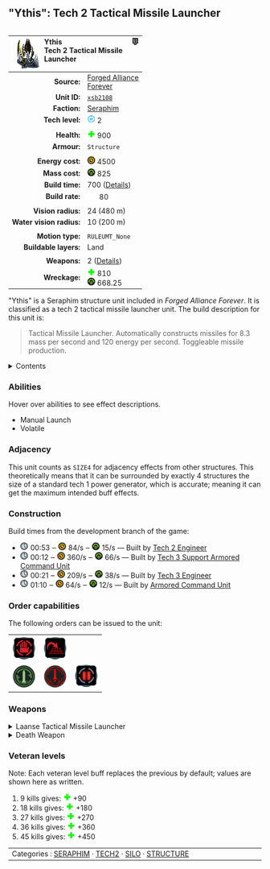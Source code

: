 "Ythis": Tech 2 Tactical Missile Launcher
----
<table align="right">
    <thead>
        <tr>
            <th align="left" colspan="2">
                <img align="left" src="icons/units/XSB2108_icon.png" title="Ythis unit icon" /><img align="right" src="icons/strategicicons/icon_structure2_missile_rest.png" title="icon_structure2_missile" />Ythis<br />Tech 2 Tactical Missile Launcher
            </th>
        </tr>
    </thead>
    <tbody>
        <tr>
            <td align="right"><strong>Source:</strong></td>
            <td><a href="Forged Alliance Forever">Forged Alliance<br />Forever</a></td>
        </tr>
        <tr>
            <td align="right"><strong>Unit ID:</strong></td>
            <td><a href="https://github.com/FAForever/fa/D:/faf-development/fa/units/XSB2108/XSB2108_unit.bp"><code>xsb2108</code></a></td>
        </tr>
        <tr>
            <td align="right"><strong>Faction:</strong></td>
            <td><a href="_categories.SERAPHIM">Seraphim</a></td>
        </tr>
        <tr>
            <td align="right"><strong>Tech level:</strong></td>
            <td><img src="icons/T2.png" title="Tech 2" /> 2</td>
        </tr>
        <tr><td align="center" colspan="2"></td></tr>
        <tr>
            <td align="right"><strong>Health:</strong></td>
            <td><img src="icons/health.png" title="Health" /> 900</td>
        </tr>
        <tr>
            <td align="right"><strong>Armour:</strong></td>
            <td><code>Structure</code></td>
        </tr>
        <tr><td align="center" colspan="2"></td></tr>
        <tr>
            <td align="right"><strong>Energy cost:</strong></td>
            <td><img src="icons/energy.png" title="Energy" /> 4500</td>
        </tr>
        <tr>
            <td align="right"><strong>Mass cost:</strong></td>
            <td><img src="icons/mass.png" title="Mass" /> 825</td>
        </tr>
        <tr>
            <td align="right"><strong>Build time:</strong></td>
            <td>700 (<a href="#construction">Details</a>)</td>
        </tr>
        <tr>
            <td align="right"><strong>Build rate:</strong></td>
            <td><img src="icons/build.png" title="Build" /> 80</td>
        </tr>
        <tr><td align="center" colspan="2"></td></tr>
        <tr>
            <td align="right"><strong>Vision radius:</strong></td>
            <td> <span title="0.48 km, 0.30 mi">24 (480 m)</span></td>
        </tr>
        <tr>
            <td align="right"><strong>Water vision radius:</strong></td>
            <td> <span title="0.20 km, 0.12 mi">10 (200 m)</span></td>
        </tr>
        <tr><td align="center" colspan="2"></td></tr>
        <tr>
            <td align="right"><strong>Motion type:</strong></td>
            <td><code>RULEUMT_None</code></td>
        </tr>
        <tr>
            <td align="right"><strong>Buildable layers:</strong></td>
            <td>Land</td>
        </tr>
        <tr><td align="center" colspan="2"></td></tr>
        <tr>
            <td align="right"><strong>Weapons:</strong></td>
            <td>2 (<a href="#weapons">Details</a>)</td>
        </tr>
        <tr>
            <td align="right"><strong>Wreckage:</strong></td>
            <td><img src="icons/health.png" title="Health" /> 810<br /><img src="icons/mass.png" title="Mass" /> 668.25</td>
        </tr>
    </tbody>
</table>

"Ythis" is a Seraphim structure unit included in *Forged Alliance Forever*.
It is classified as a tech 2 tactical missile launcher unit.
The build description for this unit is:

<blockquote>Tactical Missile Launcher. Automatically constructs missiles for 8.3 mass per second and 120 energy per second. Toggleable missile production.</blockquote>

<details>
<summary>Contents</summary>

1. – <a href="#abilities">Abilities</a>
2. – <a href="#adjacency">Adjacency</a>
3. – <a href="#construction">Construction</a>
4. – <a href="#order-capabilities">Order capabilities</a>
5. – <a href="#weapons">Weapons</a>
6. – <a href="#veteran-levels">Veteran levels</a>
</details>

### Abilities
Hover over abilities to see effect descriptions.

* <span title="Has a counted projectile weapon that needs manually controlling">Manual Launch</span>
* <span title="Has a death weapon">Volatile</span>

### Adjacency
This unit counts as `SIZE4` for adjacency effects from other structures. This theoretically means that it can be surrounded by exactly 4 structures the size of a standard tech 1 power generator, which is accurate; meaning it can get the maximum intended buff effects. 

### Construction
Build times from the development branch of the game:
* <img src="icons/time.png" title="Time" /> 00:53 ‒ <img src="icons/energy.png" title="Energy" /> 84/s ‒ <img src="icons/mass.png" title="Mass" /> 15/s — Built by <a href="XSL0208">Tech 2 Engineer</a>
* <img src="icons/time.png" title="Time" /> 00:12 ‒ <img src="icons/energy.png" title="Energy" /> 360/s ‒ <img src="icons/mass.png" title="Mass" /> 66/s — Built by <a href="XSL0301">Tech 3 Support Armored Command Unit</a>
* <img src="icons/time.png" title="Time" /> 00:21 ‒ <img src="icons/energy.png" title="Energy" /> 209/s ‒ <img src="icons/mass.png" title="Mass" /> 38/s — Built by <a href="XSL0309">Tech 3 Engineer</a>
* <img src="icons/time.png" title="Time" /> 01:10 ‒ <img src="icons/energy.png" title="Energy" /> 64/s ‒ <img src="icons/mass.png" title="Mass" /> 12/s — Built by <a href="XSL0001">Armored Command Unit</a>

### Order capabilities
The following orders can be issued to the unit:
<table>
<td><img float="left" src="icons/orders/stop.png" title="Stop" /></td>
<td><img float="left" src="icons/orders/stand-ground.png" title="Fire State" /></td>
<tr>
<td><img float="left" src="icons/orders/silo-build-tactical.png" title="Build Missile
Right-click to toggle Auto-Build" /></td>
<td><img float="left" src="icons/orders/launch-tactical.png" title="Launch Missile" /></td>
<td><img float="left" src="icons/orders/pause.png" title="Pause Construction
Pause/unpause current construction order" /></td>
</table>

### Weapons
<details>
<summary>Laanse Tactical Missile Launcher</summary>
<p>
    <table>
        <tr>
            <td align="right"><strong>Target type:</strong></td>
            <td><code>RULEWTT_Unit</code><br />(Anti-Surface)</td>
        </tr>
        <tr>
            <td align="right"><strong>Projectile:</strong></td>
            <td><a href="Projectiles#sif-laanse-tactical-missile-04"><code>SIFLaanseTacticalMissile04</code></a></td>
        </tr>
        <tr>
            <td align="right"><strong>DPS estimate:</strong></td>
            <td>20000 <span title="Note: This only counts listed stats.">(<u>?</u>)</span></td>
        </tr>
        <tr>
            <td align="right"><strong>Damage:</strong></td>
            <td>6000 <span title="Note: This doesn't count some scripted effects.">(<u>?</u>)</span></td>
        </tr>
        <tr>
            <td align="right"><strong>Damage radius:</strong></td>
            <td> <span title="0.04 km, 0.02 mi">2 (40 m)</span></td>
        </tr>
        <tr>
            <td align="right"><strong>Damage type:</strong></td>
            <td><code>Normal</code></td>
        </tr>
        <tr>
            <td align="right"><strong>Max range:</strong></td>
            <td> <span title="5120 m, 3.18 mi">256 (5.12 km)</span></td>
        </tr>
        <tr>
            <td align="right"><strong>Min range:</strong></td>
            <td> <span title="500 m, 0.31 mi">25 (0.5 km)</span></td>
        </tr>
        <tr>
            <td align="right"><strong>Firing cycle:</strong></td>
            <td>Once every 0.3s <span title="Note: This doesn't count additional delays such as charging, reloading, and others.">(<u>?</u>)</span></td>
        </tr>
        <tr>
            <td align="right"><strong>Projectile storage:</strong></td>
            <td>0/8</td>
        </tr>
    </table>
</p>
</details>
<details>
<summary>Death Weapon</summary>
<p>
    <table>
        <tr>
            <td align="right"><strong>Damage:</strong></td>
            <td>750</td>
        </tr>
        <tr>
            <td align="right"><strong>Damage radius:</strong></td>
            <td> <span title="0.04 km, 0.02 mi">2 (40 m)</span></td>
        </tr>
        <tr>
            <td align="right"><strong>Damage type:</strong></td>
            <td><code>DeathExplosion</code></td>
        </tr>
        <tr>
            <td align="right"><strong>Flags:</strong></td>
            <td>Damage friendly</td>
        </tr>
    </table>
</p>
</details>


### Veteran levels
Note: Each veteran level buff replaces the previous by default; values are shown here as written.

1. 9 kills gives: <img src="icons/health.png" title="Health" /> +90
2. 18 kills gives: <img src="icons/health.png" title="Health" /> +180
3. 27 kills gives: <img src="icons/health.png" title="Health" /> +270
4. 36 kills gives: <img src="icons/health.png" title="Health" /> +360
5. 45 kills gives: <img src="icons/health.png" title="Health" /> +450

<table align="center">
<td width="1215px">Categories : 
<a href="_categories.SERAPHIM">SERAPHIM</a> · 
<a href="_categories.TECH2">TECH2</a> · 
<a href="_categories.SILO">SILO</a> · 
<a href="_categories.STRUCTURE">STRUCTURE</a></td>
</table>
